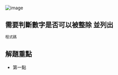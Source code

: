 ![image](https://github.com/teri16/CPE-write/assets/144236243/abd15e9e-5115-4fbc-9ebb-260607e5695c)


## 需要判斷數字是否可以被整除 並列出


```cpp
程式碼
```
## 解題重點
+ 第一點

